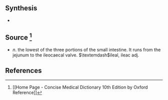 ## Synthesis
- 
## Source [^1]
- $n$. the lowest of the three portions of the small intestine. It runs from the jejunum to the ileocaecal valve. $\textemdash$ileal, ileac adj.
## References

[^1]: [[Home Page - Concise Medical Dictionary 10th Edition by Oxford Reference]]
